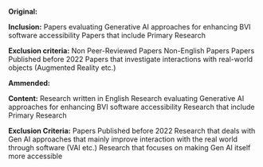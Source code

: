

**Original:**

**Inclusion:**
Papers evaluating Generative AI approaches for enhancing BVI software accessibility
Papers that include Primary Research

**Exclusion criteria:**
Non Peer-Reviewed Papers
Non-English Papers
Papers Published before 2022
Papers that investigate interactions with real-world objects (Augmented Reality etc.)

**Ammended:**

**Content:**
Research written in English
Research evaluating Generative AI approaches for enhancing BVI software accessibility
Research that include Primary Research

**Exclusion Criteria:**
Papers Published before 2022
Research that deals with Gen AI approaches that mainly improve interaction with the real world through software (VAI etc.)
Research that focuses on making Gen AI itself more accessible
